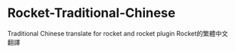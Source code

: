 # Rocket-Traditional-Chinese
Traditional Chinese translate for rocket and rocket plugin
Rocket的繁體中文翻譯
